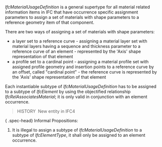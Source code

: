 ﻿_IfcMaterialUsageDefinition_ is a general supertype for all material related information items in IFC that have occurrence specific assignment parameters to assign a set of materials with shape parameters to a reference geometry item of that component.

There are two ways of assigning a set of materials with shape parameters:

* a layer set to a reference curve - assigning a material layer set with material layers having a sequence and thickness parameter to a reference curve of an element - represented by the 'Axis' shape representation of that element
* a profile set to a cardinal point - assigning a material profile set with assigned profile geometry and insertion points to a reference curve by an offset, called "cardinal point" - the reference curve is represented by the 'Axis' shape representation of that element

Each instantiable subtype of _IfcMaterialUsageDefinition_ has to be assigned to a subtype of _IfcElement_ by using the objectified relationship _IfcRelAssociatesMaterial_; it is only valid in conjunction with an element occurrence.

> HISTORY  New entity in IFC4

{ .spec-head}
Informal Propositions:

1. It is illegal to assign a subtype of _IfcMaterialUsageDefinition_ to a subtype of _IfcElementType_, it shall only be assigned to an element occurrence.